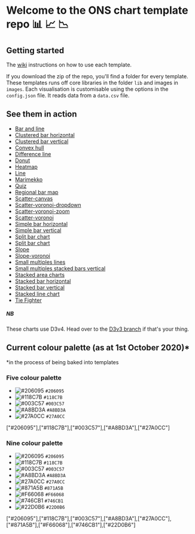 # Welcome to the ONS chart template repo :bar_chart: :chart_with_upwards_trend: :chart_with_downwards_trend:



## Getting started

The [wiki](https://github.com/ONSvisual/Simple-charts/wiki) instructions on how to use each template.

If you download the zip of the repo, you'll find a folder for every template. These templates runs off core libraries in the folder `lib` and images in `images`. Each visualisation is customisable using the options in the `config.json` file. It reads data from a `data.csv` file.

## See them in action
- [Bar and line](https://onsvisual.github.io/Simple-charts/Bar-and-Line/)
- [Clustered bar horizontal](https://onsvisual.github.io/Simple-charts/Clustered-Bar-Horizontal/)
- [Clustered bar vertical](https://onsvisual.github.io/Simple-charts/Clustered-Bar-Vertical/)
- [Convex hull](https://onsvisual.github.io/Simple-charts/Convex-Hull/)
- [Difference line](https://onsvisual.github.io/Simple-charts/Difference-Line/)
- [Donut](https://onsvisual.github.io/Simple-charts/Donut/)
- [Heatmap](https://onsvisual.github.io/Simple-charts/Heatmap/)
- [Line](https://onsvisual.github.io/Simple-charts/Line/)
- [Marimekko](https://onsvisual.github.io/Simple-charts/Marimekko/)
- [Quiz](https://onsvisual.github.io/Simple-charts/Quiz/)
- [Regional bar map](https://onsvisual.github.io/Simple-charts/Regional-Map-Bar/)
- [Scatter-canvas](https://onsvisual.github.io/Simple-charts/Scatter-canvas/)
- [Scatter-voronoi-dropdown](https://onsvisual.github.io/Simple-charts/Scatter-voronoi-dropdown/)
- [Scatter-voronoi-zoom](https://onsvisual.github.io/Simple-charts/Scatter-voronoi-zoom/)
- [Scatter-voronoi](https://onsvisual.github.io/Simple-charts/Scatter-voronoi/)
- [Simple bar horizontal](https://onsvisual.github.io/Simple-charts/Simple-Bar-Horizontal/)
- [Simple bar vertical](https://onsvisual.github.io/Simple-charts/Simple-Bar-Vertical/)
- [Split bar chart](https://onsvisual.github.io/Simple-charts/Split-bar-chart/)
- [Split bar chart](https://onsvisual.github.io/Simple-charts/split-bar-varied-xscales/)
- [Slope](https://onsvisual.github.io/Simple-charts/Slope/)
- [Slope-voronoi](https://onsvisual.github.io/Simple-charts/Slope-voronoi/)
- [Small multiples lines](https://onsvisual.github.io/Simple-charts/small-multiple-line/)
- [Small multiples stacked bars vertical](https://onsvisual.github.io/Simple-charts/small-multiples-stacked-bar/index.html)
- [Stacked area charts](https://onsvisual.github.io/Simple-charts/Stacked-Area-Charts/)
- [Stacked bar horizontal](https://onsvisual.github.io/Simple-charts/Stacked-Bar-Horizontal/)
- [Stacked bar vertical](https://onsvisual.github.io/Simple-charts/Stacked-Bar-Vertical/)
- [Stacked line chart](https://onsvisual.github.io/Simple-charts/stacked-lines/)
- [Tie Fighter](https://onsvisual.github.io/Simple-charts/tie-fighter/)

##### NB

These charts use D3v4. Head over to the [D3v3 branch](https://github.com/ONSvisual/Simple-charts/tree/d3v3) if that's your thing.



## Current colour palette (as at 1st October 2020)*
*in the process of being baked into templates

### Five colour palette

* ![#206095](https://placehold.it/15/206095/000000?text=+) `#206095`
* ![#118C7B](https://placehold.it/15/118C7B/000000?text=+) `#118C7B`
* ![#003C57](https://placehold.it/15/003C57/000000?text=+) `#003C57`
* ![#A8BD3A](https://placehold.it/15/A8BD3A/000000?text=+) `#A8BD3A`
* ![#27A0CC](https://placehold.it/15/27A0CC/000000?text=+) `#27A0CC`

["#206095"],["#118C7B"],["#003C57"],["#A8BD3A"],["#27A0CC"]


### Nine colour palette

* ![#206095](https://placehold.it/15/206095/000000?text=+) `#206095`
* ![#118C7B](https://placehold.it/15/118C7B/000000?text=+) `#118C7B`
* ![#003C57](https://placehold.it/15/003C57/000000?text=+) `#003C57`
* ![#A8BD3A](https://placehold.it/15/A8BD3A/000000?text=+) `#A8BD3A`
* ![#27A0CC](https://placehold.it/15/27A0CC/000000?text=+) `#27A0CC`
* ![#871A5B](https://placehold.it/15/871A5B/000000?text=+) `#871A5B`
* ![#F66068](https://placehold.it/15/F66068/000000?text=+) `#F66068`
* ![#746CB1](https://placehold.it/15/746CB1/000000?text=+) `#746CB1`
* ![#22D0B6](https://placehold.it/15/22D0B6/000000?text=+) `#22D0B6`

["#206095"],["#118C7B"],["#003C57"],["#A8BD3A"],["#27A0CC"],["#871A5B"],["#F66068"],["#746CB1"],["#22D0B6"]
